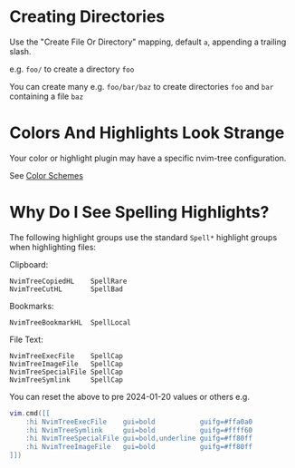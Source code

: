 # Creating Directories

Use the "Create File Or Directory" mapping, default `a`, appending a trailing slash.

e.g. `foo/` to create a directory `foo`

You can create many e.g. `foo/bar/baz` to create directories `foo` and `bar` containing a file `baz`

# Colors And Highlights Look Strange

Your color or highlight plugin may have a specific nvim-tree configuration.

See [Color Schemes](./Integrations-And-Extension-Plugins#color-schemes)

# Why Do I See Spelling Highlights?

The following highlight groups use the standard `Spell*` highlight groups when highlighting files:

Clipboard:
```
NvimTreeCopiedHL    SpellRare
NvimTreeCutHL       SpellBad
```

Bookmarks:
```
NvimTreeBookmarkHL  SpellLocal
```

File Text:
```
NvimTreeExecFile    SpellCap
NvimTreeImageFile   SpellCap
NvimTreeSpecialFile	SpellCap
NvimTreeSymlink     SpellCap
```

You can reset the above to pre 2024-01-20 values or others e.g.
```lua
vim.cmd([[
    :hi NvimTreeExecFile    gui=bold           guifg=#ffa0a0
    :hi NvimTreeSymlink     gui=bold           guifg=#ffff60
    :hi NvimTreeSpecialFile gui=bold,underline guifg=#ff80ff
    :hi NvimTreeImageFile   gui=bold           guifg=#ff80ff
]])
```

